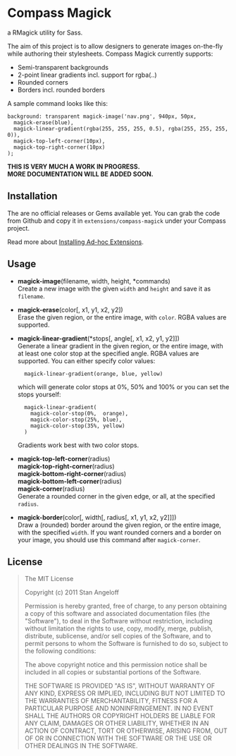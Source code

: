 Compass Magick
==============

a RMagick utility for Sass.

The aim of this project is to allow designers to generate images on-the-fly
while authoring their stylesheets. Compass Magick currently supports:

* Semi-transparent backgrounds
* 2-point linear gradients incl. support for rgba(..)
* Rounded corners
* Borders incl. rounded borders

A sample command looks like this:

    background: transparent magick-image('nav.png', 940px, 50px,
      magick-erase(blue),
      magick-linear-gradient(rgba(255, 255, 255, 0.5), rgba(255, 255, 255, 0)),
      magick-top-left-corner(10px),
      magick-top-right-corner(10px)
    );

**THIS IS VERY MUCH A WORK IN PROGRESS.  
  MORE DOCUMENTATION WILL BE ADDED SOON.**

Installation
------------

The are no official releases or Gems available yet. You can grab the code
from Github and copy it in `extensions/compass-magick` under your Compass
project.

Read more about [Installing Ad-hoc Extensions](http://compass-style.org/docs/tutorials/extensions/).

Usage
-----

* **magick-image**(filename, width, height, *commands)  
  Create a new image with the given `width` and `height` and save it as
  `filename`.

* **magick-erase**(color[, x1, y1, x2, y2])  
  Erase the given region, or the entire image, with `color`. RGBA values are
  supported.

* **magick-linear-gradient**(*stops[, angle[, x1, x2, y1, y2]])  
  Generate a linear gradient in the given region, or the entire image, with
  at least one color stop at the specified angle. RGBA values are supported. 
  You can either specify color values:

        magick-linear-gradient(orange, blue, yellow)

  which will generate color stops at 0%, 50% and 100% or you can set the stops
  yourself:

        magick-linear-gradient(
          magick-color-stop(0%,  orange),
          magick-color-stop(25%, blue),
          magick-color-stop(35%, yellow)
        )

  Gradients work best with two color stops.

* **magick-top-left-corner**(radius)  
  **magick-top-right-corner**(radius)  
  **magick-bottom-right-corner**(radius)  
  **magick-bottom-left-corner**(radius)  
  **magick-corner**(radius)  
  Generate a rounded corner in the given edge, or all, at the specified
  `radius`.

* **magick-border**(color[, width[, radius[, x1, y1, x2, y2]]])  
  Draw a (rounded) border around the given region, or the entire image, with
  the specified `width`. If you want rounded corners and a border on your
  image, you should use this command after `magick-corner`.

License
-------

> The MIT License
> 
> Copyright (c) 2011 Stan Angeloff
> 
> Permission is hereby granted, free of charge, to any person obtaining a copy
> of this software and associated documentation files (the "Software"), to deal
> in the Software without restriction, including without limitation the rights
> to use, copy, modify, merge, publish, distribute, sublicense, and/or sell
> copies of the Software, and to permit persons to whom the Software is
> furnished to do so, subject to the following conditions:
> 
> The above copyright notice and this permission notice shall be included in
> all copies or substantial portions of the Software.
> 
> THE SOFTWARE IS PROVIDED "AS IS", WITHOUT WARRANTY OF ANY KIND, EXPRESS OR
> IMPLIED, INCLUDING BUT NOT LIMITED TO THE WARRANTIES OF MERCHANTABILITY,
> FITNESS FOR A PARTICULAR PURPOSE AND NONINFRINGEMENT. IN NO EVENT SHALL THE
> AUTHORS OR COPYRIGHT HOLDERS BE LIABLE FOR ANY CLAIM, DAMAGES OR OTHER
> LIABILITY, WHETHER IN AN ACTION OF CONTRACT, TORT OR OTHERWISE, ARISING FROM,
> OUT OF OR IN CONNECTION WITH THE SOFTWARE OR THE USE OR OTHER DEALINGS IN
> THE SOFTWARE.

